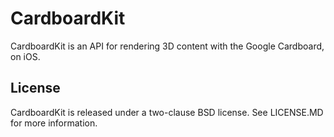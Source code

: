 # CardboardKit
CardboardKit is an API for rendering 3D content with the Google Cardboard, on iOS.

## License
CardboardKit is released under a two-clause BSD license. See LICENSE.MD for more information.
